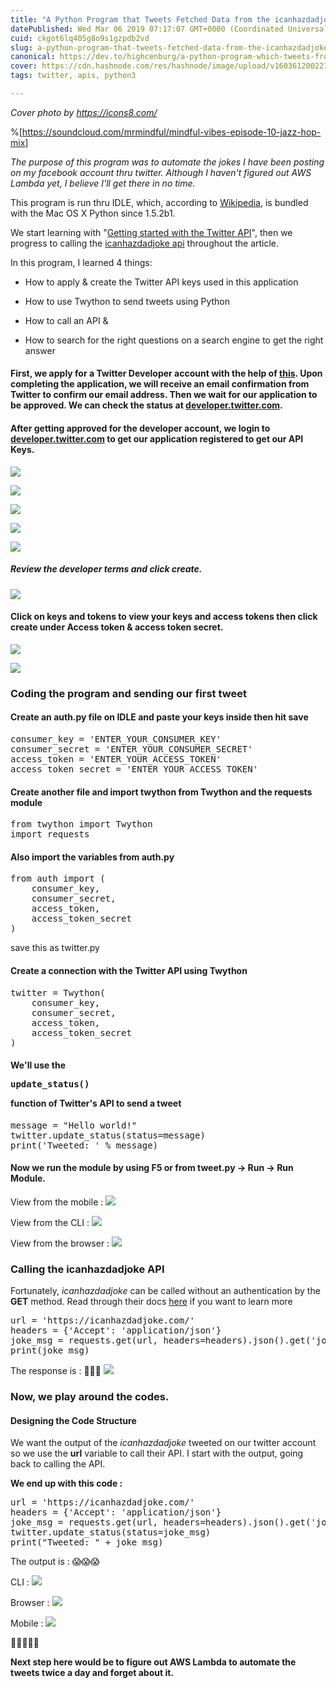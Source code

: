 ```yaml
---
title: "A Python Program that Tweets Fetched Data from the icanhazdadjoke.com"
datePublished: Wed Mar 06 2019 07:17:07 GMT+0000 (Coordinated Universal Time)
cuid: ckgot6lq405g8o9s1gzpdb2vd
slug: a-python-program-that-tweets-fetched-data-from-the-icanhazdadjokecom
canonical: https://dev.to/highcenburg/a-python-program-which-tweets-from-the-icanhazdadjokecom-api-3197
cover: https://cdn.hashnode.com/res/hashnode/image/upload/v1603612002217/joaYZNgQd.png
tags: twitter, apis, python3

---
```


*Cover photo by https://icons8.com/*

%[https://soundcloud.com/mrmindful/mindful-vibes-episode-10-jazz-hop-mix]

*The purpose of this program was to automate the jokes I have been posting on my facebook account thru twitter. Although I haven't figured out AWS Lambda yet, I believe I'll get there in no time.* 

This program is run thru IDLE, which, according to [Wikipedia](https://g.co/kgs/iQ9hDM), is bundled with the Mac OS X Python since 1.5.2b1.

We start learning with "[Getting started with the Twitter API](https://projects.raspberrypi.org/en/projects/getting-started-with-the-twitter-api)", then we progress to calling the [icanhazdadjoke api](https://icanhazdadjoke.com) throughout the article.

In this program, I learned 4 things: 

* How to apply & create the Twitter API keys used in this application

* How to use Twython to send tweets using Python

* How to call an API &

* How to search for the right questions on a search engine to get the right answer

#### First, we apply for a Twitter Developer account with the help of [this](https://projects.raspberrypi.org/en/projects/getting-started-with-the-twitter-api/3). Upon completing the application, we will receive an email confirmation from Twitter to confirm our email address. Then we wait for our application to be approved. We can check the status at [developer.twitter.com](https://developer.twitter.com).

#### After getting approved for the developer account, we login to [developer.twitter.com](https://developer.twitter.com) to get our application registered to get our API Keys.
![](https://cdn.hashnode.com/res/hashnode/image/upload/v1603611975849/x5bYQnP-9.png)

![](https://cdn.hashnode.com/res/hashnode/image/upload/v1603611978085/_qnraKNFi.png)

![](https://cdn.hashnode.com/res/hashnode/image/upload/v1603611979983/ocZo0xkGs.png)

![](https://cdn.hashnode.com/res/hashnode/image/upload/v1603611981999/ZEimSdSEk.png)

![](https://cdn.hashnode.com/res/hashnode/image/upload/v1603611983680/ZPoxBUFr_.png)

##### Review the developer terms and click create.

![](https://cdn.hashnode.com/res/hashnode/image/upload/v1603611985651/ea_Jljklh.png)

#### Click on keys and tokens to view your keys and access tokens then click create under Access token & access token secret.

![](https://cdn.hashnode.com/res/hashnode/image/upload/v1603611987342/bvoW9Gfjh.png)

![](https://cdn.hashnode.com/res/hashnode/image/upload/v1603611989020/tj65DaKX_.png)


### **Coding the program and sending our first tweet**

#### Create an auth.py file on IDLE and paste your keys inside then hit save

<pre>consumer_key = 'ENTER_YOUR_CONSUMER_KEY'
consumer_secret = 'ENTER_YOUR_CONSUMER_SECRET'
access_token = 'ENTER_YOUR_ACCESS_TOKEN'
access_token_secret = 'ENTER_YOUR_ACCESS_TOKEN'</pre>

#### Create another file and import twython from Twython and the requests module

<pre>from twython import Twython
import requests</pre>

#### Also import the variables from auth.py

<pre>from auth import (
    consumer_key,
    consumer_secret,
    access_token,
    access_token_secret
)</pre>

save this as twitter.py

#### Create a connection with the Twitter API using Twython 

<pre>twitter = Twython(
    consumer_key,
    consumer_secret,
    access_token,
    access_token_secret
)</pre>

#### We'll use the <pre>update_status()</pre> function of Twitter's API to send a tweet

<pre>message = "Hello world!"
twitter.update_status(status=message)
print('Tweeted: ' % message)</pre>

#### Now we run the module by using F5 or from tweet.py -> Run -> Run Module. 

View from the mobile : 
![](https://cdn.hashnode.com/res/hashnode/image/upload/v1603611990830/ffPlL6FI4.jpeg)

View from the CLI : 
![](https://cdn.hashnode.com/res/hashnode/image/upload/v1603611992616/WIxgoXD0p.png)

View from the browser :
![](https://cdn.hashnode.com/res/hashnode/image/upload/v1603611994195/kTJiSol6E.png)


### **Calling the icanhazdadjoke API**

Fortunately, *icanhazdadjoke* can be called without an authentication by the **GET** method. Read through their docs [here](https://icanhazdadjoke.com/api) if you want to learn more

<pre>url = 'https://icanhazdadjoke.com/'
headers = {'Accept': 'application/json'}
joke_msg = requests.get(url, headers=headers).json().get('joke')
print(joke_msg)</pre>

The response is : :raised_hands::raised_hands::raised_hands:
![](https://cdn.hashnode.com/res/hashnode/image/upload/v1603611995717/qGqv4jCgr.png)

### Now, we play around the codes.

#### Designing the Code Structure

We want the output of the *icanhazdadjoke* tweeted on our twitter account so we use the **url** variable to call their API. I start with the output, going back to calling the API.

**We end up with this code :**

<pre>url = 'https://icanhazdadjoke.com/'
headers = {'Accept': 'application/json'}
joke_msg = requests.get(url, headers=headers).json().get('joke')
twitter.update_status(status=joke_msg)
print("Tweeted: " + joke_msg)</pre>

The output is : :scream::scream::scream:

CLI : 
![](https://cdn.hashnode.com/res/hashnode/image/upload/v1603611997284/AgtFSZkmy.png)

Browser : 
![](https://cdn.hashnode.com/res/hashnode/image/upload/v1603611999031/-sjvPNujs.png)

Mobile : 
![](https://cdn.hashnode.com/res/hashnode/image/upload/v1603612000667/llomQGXR_.jpeg)

:raised_hands::scream::raised_hands::scream::raised_hands:

**Next step here would be to figure out AWS Lambda to automate the tweets twice a day and forget about it.**